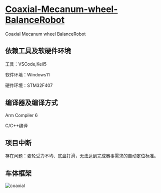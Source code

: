# **[Coaxial-Mecanum-wheel-BalanceRobot](https://github.com/saphyxia/Coaxial-Mecanum-wheel-BalanceRobot)**

Coaxial Mecanum wheel BalanceRobot

## 依赖工具及软硬件环境

工具：VSCode,Keil5

软件环境：Windows11

硬件环境：STM32F407

## 编译器及编译方式

Arm Compiler 6

C/C++编译

## 项目中断

存在问题：麦轮受力不均、底盘打滑，无法达到完成赛事需求的自动定位标准。

## 车体框架

![coaxial](..\Coaxial-Mecanum-wheel-BalanceRobot\README.assets\coaxial.jpg)

